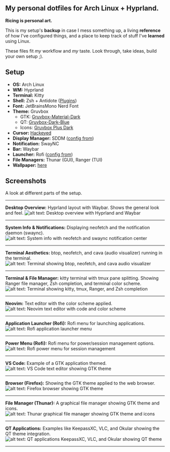 ## My personal dotfiles for Arch Linux + Hyprland.

**Ricing is personal art.**

This is my setup's **backup** in case I mess something up, a living **reference** of how I've configured things, and a place to keep track of stuff I've **learned** using Linux.

These files fit *my* workflow and *my* taste. Look through, take ideas, build your own setup ;).

## Setup

* **OS:** Arch Linux
* **WM:** Hyprland
* **Terminal:** Kitty
* **Shell:** Zsh + Antidote ([Plugins](zsh/zsh_plugins.txt))
* **Font:** JetBrainsMono Nerd Font
* **Theme:** Gruvbox
    * GTK: [Gruvbox-Material-Dark](https://github.com/TheGreatMcPain/gruvbox-material-gtk)
    * QT: [Gruvbox-Dark-Blue](https://github.com/sachnr/gruvbox-kvantum-themes)
    * Icons: [Gruvbox Plus Dark](https://github.com/SylEleuth/gruvbox-plus-icon-pack)
* **Cursor:** [Hackeyed](https://www.gnome-look.org/p/999998)
* **Display Manager:** SDDM ([config from](https://github.com/Keyitdev/sddm-astronaut-theme))
* **Notification:** SwayNC 
* **Bar:** Waybar 
* **Launcher:** Rofi ([config from](https://github.com/adi1090x/rofi))
* **File Managers:** Thunar (GUI), Ranger (TUI)
* **Wallpaper:** [here](https://wallhaven.cc/w/vq1z55)


## Screenshots

A look at different parts of the setup.

---

**Desktop Overview:** Hyprland layout with Waybar. Shows the general look and feel.
![alt text: Desktop overview with Hyprland and Waybar](screenshot/screenshot_2025-05-05_10-47-29.png)

---

**System Info & Notifications:** Displaying neofetch and the notification daemon (swaync).
![alt text: System info with neofetch and swaync notification center](screenshot/screenshot_2025-05-05_10-57-29.png)

---

**Terminal Aesthetics:** btop, neofetch, and cava (audio visualizer) running in the terminal.
![alt text: Terminal showing btop, neofetch, and cava audio visualizer](screenshot/screenshot_2025-05-05_11-17-49.png)

---

**Terminal & File Manager:** kitty terminal with tmux pane splitting. Showing Ranger file manager, Zsh completion, and terminal color scheme.
![alt text: Terminal showing kitty, tmux, Ranger, and Zsh completion](screenshot/screenshot_2025-05-05_11-06-23.png)

---

**Neovim:** Text editor with the color scheme applied.
![alt text: Neovim text editor with code and color scheme](screenshot/screenshot_2025-05-05_11-02-23.png)

---

**Application Launcher (Rofi):** Rofi menu for launching applications.
![alt text: Rofi application launcher menu](screenshot/screenshot_2025-05-05_11-45-41.png)

---

**Power Menu (Rofi):** Rofi menu for power/session management options.
![alt text: Rofi power menu for session management](screenshot/screenshot_2025-05-05_11-45-51.png)

---

**VS Code:** Example of a GTK application themed.
![alt text: VS Code text editor showing GTK theme](screenshot/screenshot_2025-05-05_11-12-52.png)

---

**Browser (Firefox):** Showing the GTK theme applied to the web browser.
![alt text: Firefox browser showing GTK theme](screenshot/screenshot_2025-05-05_11-40-28.png)

---

**File Manager (Thunar):** A graphical file manager showing GTK theme and icons.
![alt text: Thunar graphical file manager showing GTK theme and icons](screenshot/screenshot_2025-05-05_11-18-38.png)

---

**QT Applications:** Examples like KeepassXC, VLC, and Okular showing the QT theme integration.
![alt text: QT applications KeepassXC, VLC, and Okular showing QT theme](screenshot/screenshot_2025-05-05_11-22-25.png)

---